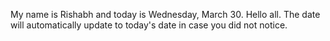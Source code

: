 My name is Rishabh and today is Wednesday, March 30. Hello all. The date will automatically update to today's date in case you did not notice.
